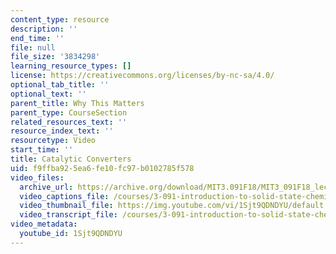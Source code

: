 ```yaml
---
content_type: resource
description: ''
end_time: ''
file: null
file_size: '3834298'
learning_resource_types: []
license: https://creativecommons.org/licenses/by-nc-sa/4.0/
optional_tab_title: ''
optional_text: ''
parent_title: Why This Matters
parent_type: CourseSection
related_resources_text: ''
resource_index_text: ''
resourcetype: Video
start_time: ''
title: Catalytic Converters
uid: f9ffba92-5ea6-fe10-fc97-b0102785f578
video_files:
  archive_url: https://archive.org/download/MIT3.091F18/MIT3_091F18_lec27_wtm_300k.mp4
  video_captions_file: /courses/3-091-introduction-to-solid-state-chemistry-fall-2018/1Sjt9QDNDYU_captions.webvtt
  video_thumbnail_file: https://img.youtube.com/vi/1Sjt9QDNDYU/default.jpg
  video_transcript_file: /courses/3-091-introduction-to-solid-state-chemistry-fall-2018/1Sjt9QDNDYU_transcript.pdf
video_metadata:
  youtube_id: 1Sjt9QDNDYU
---
```

